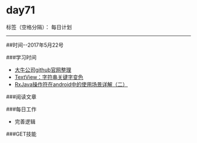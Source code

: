 # day71

标签（空格分隔）： 每日计划

---
##时间--2017年5月22号

###学习时间<br>
* [大牛公司github官网整理][1]
* [TextView：字符串关键字变色][2]
* [RxJava操作符在android中的使用场景详解（二）][3]

###阅读文章<br>


###每日工作<br>
* 完善逻辑

###GET技能


  [1]: https://segmentfault.com/a/1190000009475248?from=timeline&isappinstalled=0
  [2]: http://www.jianshu.com/p/b1580c8c065b
  [3]: https://segmentfault.com/a/1190000005059793
